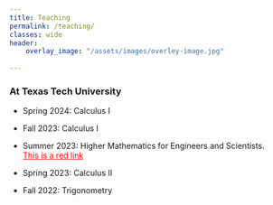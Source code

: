 ```yaml
---
title: Teaching
permalink: /teaching/
classes: wide
header:
    overlay_image: "/assets/images/overley-image.jpg"
    
---
```

###  At Texas Tech University


-   Spring 2024: Calculus I <br />

-   Fall 2023: Calculus I<br />

-    Summer 2023: Higher Mathematics for Engineers and Scientists.  <br />
	<a href="https://www.youtube.com/playlist?list=PLTZv4jL4go4S0VJdLFm0p4qdiPkFiqj9N" style="color: red;">This is a red link</a>
	
-	Spring 2023: Calculus II

-	Fall 2022: Trigonometry